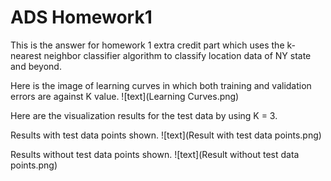 # ADS Homework1


This is the answer for homework 1 extra credit part which uses the k-nearest
neighbor classifier algorithm to classify location data of NY state and beyond.

Here is the image of learning curves in which both training and validation errors are against K value.
![text](Learning Curves.png)

Here are the visualization results for the test data by using K = 3.

Results with test data points shown.
![text](Result with test data points.png)

Results without test data points shown.
![text](Result without test data points.png)
